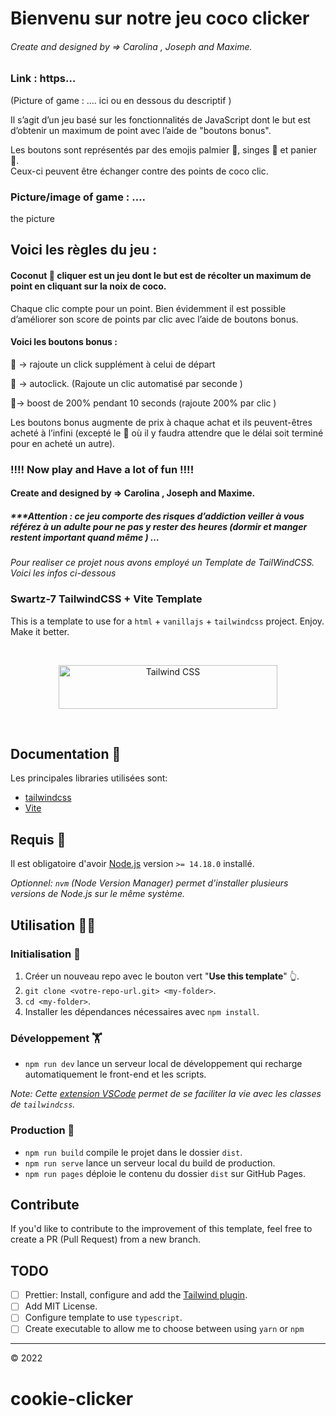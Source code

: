 Bienvenu sur notre jeu coco clicker
===================================

###### Create and designed by => Carolina , Joseph and Maxime.

### Link : https…

(Picture of game : …. ici ou en dessous du descriptif )

Il s’agit d’un jeu basé sur les fonctionnalités de JavaScript dont le but est d’obtenir un maximum de point avec l’aide de "boutons bonus".

Les boutons sont représentés par des emojis palmier 🌴, singes 🐒 et panier 🧺.  
Ceux-ci peuvent être échanger contre des points de coco clic.

### Picture/image of game : ….

the picture  
  

Voici les règles du jeu :
-------------------------

#### Coconut 🥥 cliquer est un jeu dont le but est de récolter un maximum de point en cliquant sur la noix de coco.

Chaque clic compte pour un point. Bien évidemment il est possible d’améliorer son score de points par clic avec l’aide de boutons bonus.

#### Voici les boutons bonus :

🧺 -> rajoute un click supplément à celui de départ

🌴 -> autoclick. (Rajoute un clic automatisé par seconde )

🐒-> boost de 200% pendant 10 seconds (rajoute 200% par clic )

Les boutons bonus augmente de prix à chaque achat et ils peuvent-êtres acheté à l’infini (excepté le 🐒 où il y faudra attendre que le délai soit terminé pour en acheté un autre).

### !!!! Now play and Have a lot of fun !!!!

#### Create and designed by => Carolina , Joseph and Maxime.

##### \*\*\*Attention : ce jeu comporte des risques d’addiction veiller à vous référez à un adulte pour ne pas y rester des heures (dormir et manger restent important quand même ) …


_Pour realiser ce projet nous avons employé un Template de TailWindCSS.  
Voici les infos ci-dessous_

### Swartz-7 TailwindCSS + Vite Template

This is a template to use for a `html` + `vanillajs` + `tailwindcss` project. Enjoy. Make it better.

<br/>

<p align="center">
  <a href="https://tailwindcss.com" target="_blank">
    <picture>
      <source media="(prefers-color-scheme: dark)" srcset="https://raw.githubusercontent.com/tailwindlabs/tailwindcss/HEAD/.github/logo-dark.svg">
      <source media="(prefers-color-scheme: light)" srcset="https://raw.githubusercontent.com/tailwindlabs/tailwindcss/HEAD/.github/logo-light.svg">
      <img alt="Tailwind CSS" src="https://raw.githubusercontent.com/tailwindlabs/tailwindcss/HEAD/.github/logo-light.svg" width="350" height="70" style="max-width: 100%;">
    </picture>
  </a>
</p>

<br />

## Documentation 📄

Les principales libraries utilisées sont:

- [tailwindcss](https://tailwindcss.com/)
- [Vite](https://vitejs.dev/)

## Requis 🚨

Il est obligatoire d'avoir [Node.js](https://nodejs.org/en/download/) version `>= 14.18.0` installé.

_Optionnel: `nvm` (Node Version Manager) permet d'installer plusieurs versions de Node.js sur le même système._

## Utilisation 👨‍💻

### Initialisation 👶

1. Créer un nouveau repo avec le bouton vert "**Use this template**" 👆.
2. `git clone <votre-repo-url.git> <my-folder>`.
3. `cd <my-folder>`.
4. Installer les dépendances nécessaires avec `npm install`.

### Développement 🏋️

- `npm run dev` lance un serveur local de développement qui recharge automatiquement le front-end et les scripts.

_Note: Cette [extension VSCode](https://marketplace.visualstudio.com/items?itemName=bradlc.vscode-tailwindcss) permet de se faciliter la vie avec les classes de `tailwindcss`._

### Production 👔

- `npm run build` compile le projet dans le dossier `dist`.
- `npm run serve` lance un serveur local du build de production.
- `npm run pages` déploie le contenu du dossier `dist` sur GitHub Pages.

## Contribute

If you'd like to contribute to the improvement of this template, feel free to create a PR (Pull Request) from a new branch.

## TODO

- [ ] Prettier: Install, configure and add the [Tailwind plugin](https://tailwindcss.com/docs/editor-setup#automatic-class-sorting-with-prettier).
- [ ] Add MIT License.
- [ ] Configure template to use `typescript`.
- [ ] Create executable to allow me to choose between using `yarn` or `npm`

---

&copy; 2022
# cookie-clicker
